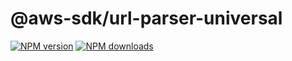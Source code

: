 # @aws-sdk/url-parser-universal

[![NPM version](https://img.shields.io/npm/v/@aws-sdk/url-parser-universal/preview.svg)](https://www.npmjs.com/package/@aws-sdk/url-parser-universal)
[![NPM downloads](https://img.shields.io/npm/dm/@aws-sdk/url-parser-universal.svg)](https://www.npmjs.com/package/@aws-sdk/url-parser-universal)

